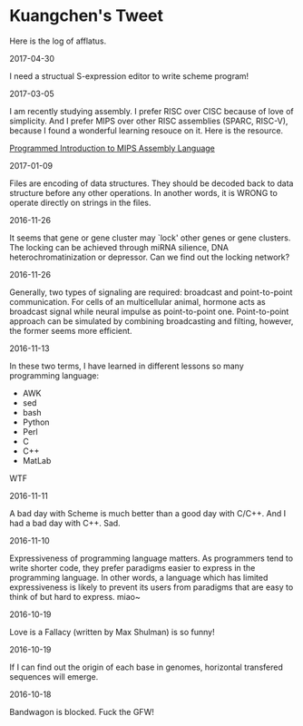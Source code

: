 # Kuangchen's Tweet

Here is the log of afflatus.

<article><p>2017-04-30</p>
<p>I need a structual S-expression editor to write scheme program!</p></article><article><p>2017-03-05</p>
<p>I am recently studying assembly. I prefer RISC over CISC because of love of simplicity. And I prefer MIPS over other RISC assemblies (SPARC, RISC-V), because I found a wonderful learning resouce on it. Here is the resource.</p>
<p><a href="http://chortle.ccsu.edu/AssemblyTutorial/index.html">Programmed Introduction to MIPS Assembly Language</a></p></article><article><p>2017-01-09</p>
<p>Files are encoding of data structures. They should be decoded back to data structure before any other operations. In another words, it is WRONG to operate directly on strings in the files. </p></article><article><p>2016-11-26</p>
<p>It seems that gene or gene cluster may `lock' other genes or gene clusters. The locking can be achieved through miRNA silience, DNA heterochromatinization or depressor. Can we find out the locking network?</p></article><article><p>2016-11-26</p>
<p>Generally, two types of signaling are required: broadcast and point-to-point communication. For cells of an multicellular animal, hormone acts as broadcast signal while neural impulse as point-to-point one. Point-to-point approach can be simulated by combining broadcasting and filting, however, the former seems more efficient. </p></article><article><p>2016-11-13</p>
<p>In these two terms, I have learned in different lessons so many programming language: </p>
<ul>
<li>AWK</li>
<li>sed</li>
<li>bash</li>
<li>Python</li>
<li>Perl</li>
<li>C</li>
<li>C++</li>
<li>MatLab</li>
</ul>
<p>WTF</p></article><article><p>2016-11-11</p>
<p>A bad day with Scheme is much better than a good day with C/C++. And I had a bad day with C++. Sad.</p></article><article><p>2016-11-10</p>
<p>Expressiveness of programming language matters. As programmers tend to write shorter code, they prefer paradigms easier to express in the programming language. In other words, a language which has limited expressiveness is likely to prevent its users from paradigms that are easy to think of but hard to express.
miao~</p></article><article><p>2016-10-19</p>
<p>Love is a Fallacy (written by Max Shulman) is so funny!</p></article><article><p>2016-10-19</p>
<p>If I can find out the origin of each base in genomes, horizontal transfered sequences will emerge.</p></article><article><p>2016-10-18</p>
<p>Bandwagon is blocked. Fuck the GFW!</p></article>
